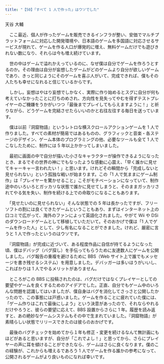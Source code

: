 ```yaml
---
title: "【50】「すべて 1 人で作った」はウソでした"
---
```



天谷 大輔


　ここ最近、個人が作ったゲームを販売できるインフラが整い、安価でマルチプラットフォームに対応した開発環境や、日本語のゲームを多国語に対応させるサービスが現れて、ゲームを作る人口が爆発的に増え、無料ゲームだけでも遊びきれない数になり、それらは今も増え続けています。

　世の中はゲームで溢れかえっているのに、なぜ僕は自分でゲームを作ろうとするのか。その理由は自分が妄想したゲームがどのゲームより自分が欲しいゲームであり、きっと同じようにそのゲームを喜ぶ人がいて、完成できれば、僕もその人たちも幸せになれると信じているからです。

　しかし。妄想はやはり妄想でしかなく、実際に作り始めるとスグに自分が何も考えていなかったことに打ちのめされ、方向性を見失ってやむを得ずテストプレイヤーのご機嫌をうかがいつつ「最後までプレイしてもらえますように！」と祈りながら、どうゲームを完結させたらいいのかと右往左往する毎日を送っています。

　僕は以前『洞窟物語』というレトロな横スクロールアクションゲームを 1 人で作りました。すべての素材が簡易ではあるものの、グラフィックと音楽・各ステージのデザイン、ゲーム本体のプログラミングの他、必要なツールも全て 1 人でこなしたために、制作には 5 年以上かかってしまいました。

　最初に画面の中で自分が描いた小さなキャラクターが操作できるようになったとき、まるでその世界の神にでもなったような感動に心震え、「早く誰かに見せてキャーキャー言われたい！」と思います。けれどその瞬間から「完成しないと見せられない」という孤独な戦いが始まります。この「1 人で気ままにゲーム制作」は「プレイヤーを驚かせること」こそがモチベーションになっていて、制作途中のいろいろとガッカリな状態で誰かに見せてしまうと、そのままガッカリされてやる気を失い、制作を続ける上での命取りになることもあります。

　「見せたいのに見せられない」そんな状態での 5 年は長かったですが、フリーソフトの割には良くできたゲームということもあり、まずはインターネット上の口コミで広がって、海外のファンによって英語化されました。やがて Wii や DSi のダウンロードゲームとして移植していただいて。そのおかげで僕は「1 人でゲームを作った人」として、少し有名になることができました。けれど、厳密に言うと 1 人で作ったというのはウソです。

　『洞窟物語』が完成に近づいて、ある程度作品に自信が持てるようになった頃、僕はデバッグ（バグ探し）を手伝ってもらうために友達数人にゲームを公開しました。バグ報告の重複を避けるために BBS（Web サイト上で誰でもメッセージを書き残せるシステム）を用意しました。デバッガーは多いほうがいいし、こればかりは 1 人でやるメリットがありません。

　ところがこの BBS に投稿されたのは、バグだけではなくプレイヤーとしての要望やゲームを良くするためのアイデアでした。正直、自分でもゲーム中のいろんな問題を認識してはいましたが、僕自身はバグを消化してさっさと公開したかったので、この事態には戸惑いました。ゲームを作ることに疲れていた僕には、「ゲーム作りはこれで最後にしよう」という決意があったので、それならやれるだけやろうと、彼らの要望に応えて、BBS 設置からさらに 1 年。履歴を読み返すと、あの絶妙なゲームシステムもその中で生まれていました。『洞窟物語』が素晴らしい状態でリリースできたのは彼らのおかげです。

　最後のバグチェックを始めてから１年も修正・変更を続けるなんて無計画にもほどがあると思いますが、自分が「これでよし！」と思ってから、さらにプレイヤーの声に耳を傾けることができたなら、ゲームはさらに良くなります。僕のこの経験が、これからも増えるであろう 1 人でゲームを作る誰かの参考になって、公開されるゲームがより良いものになれば幸いです。

